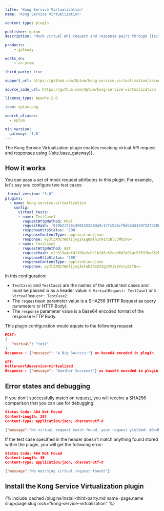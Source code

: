 ```yaml
---
title: 'Kong Service Virtualization'
name: 'Kong Service Virtualization'

content_type: plugin

publisher: optum
description: "Mock virtual API request and response pairs through {{site.base_gateway}}"

products:
    - gateway

works_on:
    - on-prem

third_party: true

support_url: https://github.com/Optum/kong-service-virtualization/issues

source_code_url: https://github.com/Optum/kong-service-virtualization

license_type: Apache-2.0

icon: optum.png

search_aliases:
  - optum

min_version:
  gateway: '1.0'
---
```


The Kong Service Virtualization plugin enables mocking virtual API request and responses using {{site.base_gateway}}.

## How it works

You can pass a set of mock request attributes to this plugin. 
For example, let's say you configure two test cases:

```yaml
_format_version: "3.0"
plugins:
  - name: kong-service-virtualization
    config:
      virtual_tests:
      - name: TestCase1
        requestHttpMethod: POST
        requestHash: '0296217561490155228da9c17fc555cf9db82d159732f3206638c25f04a285c4'
        responseHttpStatus: '200'
        responseContentType: application/json
        response: eyJtZXNzYWdlIjogIkEgQmlnIFN1Y2Nlc3MhIn0=
      - name: TestCase2
        requestHttpMethod: GET
        requestHash: e2c319e4ef41706e2c0c1b266c62cad607a014c59597ba662bef6d10a0b64a32
        responseHttpStatus: '200'
        responseContentType: application/json
        response: eyJtZXNzYWdlIjogIkFub3RoZXIgU3VjY2VzcyEifQ==
```

In this configuration:
* `TestCase1` and `TestCase2` are the names of the virtual test cases and must be passed in as a header value:
`X-VirtualRequest: TestCase1` or `X-VirtualRequest: TestCase2`.
* The `requestHash` parameter value is a SHA256 (HTTP Request as query parameters or HTTP Body).
* The `response` parameter value is a Base64 encoded format of the response HTTP Body.

This plugin configuration would equate to the following request:

```json
POST:
{
   "virtual": "test"
}
Response : {"message": "A Big Success!"} as base64 encoded in plugin

GET:
hello=world&service=virtualized
Response : {"message": "Another Success!"} as base64 encoded in plugin
```

## Error states and debugging

If you don't successfully match on request, you will receive a SHA256 comparison that you can use for debugging:

```json
Status Code: 404 Not Found
Content-Length: 207
Content-Type: application/json; charset=utf-8

{"message":"No virtual request match found, your request yielded: 46c4b4caf0cc3a5a589cbc4e0f3cd0492985d5b889f19ebc11e5a5bd6454d20f expected 0296217561490155228da9c17fc555cf9db82d159732f3206638c25f04a285c4"}
```

If the test case specified in the header doesn't match anything found stored within the plugin, you will get the following error:

```json
Status Code: 404 Not Found
Content-Length: 49
Content-Type: application/json; charset=utf-8

{"message":"No matching virtual request found!"}
```

## Install the Kong Service Virtualization plugin

{% include_cached /plugins/install-third-party.md name=page.name slug=page.slug rock="kong-service-virtualization" %}